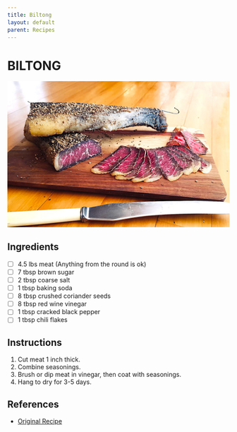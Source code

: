 ```yaml
---
title: Biltong
layout: default
parent: Recipes
---
```

# BILTONG

![Recipe Photo](/assets/img/biltong.jpg)

## Ingredients

- [ ] 4.5 lbs meat (Anything from the round is ok)
- [ ] 7 tbsp brown sugar
- [ ] 2 tbsp coarse salt
- [ ] 1 tbsp baking soda
- [ ] 8 tbsp crushed coriander seeds
- [ ] 8 tbsp red wine vinegar
- [ ] 1 tbsp cracked black pepper
- [ ] 1 tbsp chili flakes

## Instructions

1. Cut meat 1 inch thick.
1. Combine seasonings.
1. Brush or dip meat in vinegar, then coat with seasonings.
1. Hang to dry for 3-5 days.


## References
- [Original Recipe](https://www.tasteatlas.com/biltong/recipe/modern-biltong)

